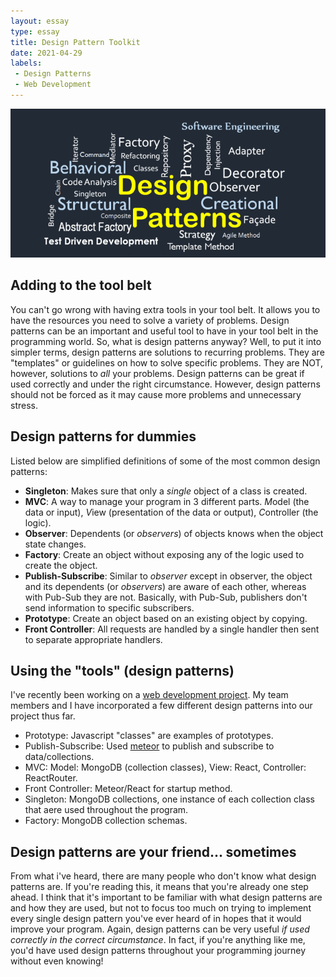 ```yaml
---
layout: essay
type: essay
title: Design Pattern Toolkit
date: 2021-04-29
labels:
 - Design Patterns
 - Web Development
---
```


<img class="ui image" src="/images/designpatterns.png">

## Adding to the tool belt 
You can't go wrong with having extra tools in your tool belt. It allows you to have the resources you need to solve a variety of problems. Design patterns can be an important and useful tool to have in your tool belt in the programming world. So, what is design patterns anyway? Well, to put it into simpler terms, design patterns are solutions to recurring problems. They are "templates" or guidelines on how to solve specific problems. They are NOT, however, solutions to *all* your problems. Design patterns can be great if used correctly and under the right circumstance. However, design patterns should not be forced as it may cause more problems and unnecessary stress.

## Design patterns for dummies
Listed below are simplified definitions of some of the most common design patterns:
-  **Singleton**: Makes sure that only a *single* object of a class is created.
-  **MVC**: A way to manage your program in 3 different parts. *M*odel (the data or input), *V*iew (presentation of the data or output), *C*ontroller (the logic).
-  **Observer**: Dependents (or *observers*) of objects knows when the object state changes.
-  **Factory**: Create an object without exposing any of the logic used to create the object. 
-  **Publish-Subscribe**: Similar to *observer* except in observer, the object and its dependents (or *observers*) are aware of each other, whereas with Pub-Sub they are not. Basically, with Pub-Sub, publishers don't send information to specific subscribers. 
-  **Prototype**: Create an object based on an existing object by copying.
-  **Front Controller**: All requests are handled by a single handler then sent to separate appropriate handlers. 

## Using the "tools" (design patterns)
I've recently been working on a [web development project](https://easy-chef.github.io). My team members and I have incorporated a few different design patterns into our project thus far. 
- Prototype: Javascript "classes" are examples of prototypes. 
- Publish-Subscribe: Used [meteor](https://docs.meteor.com/api/pubsub.html) to publish and subscribe to data/collections. 
- MVC: Model: MongoDB (collection classes), View: React, Controller: ReactRouter.
- Front Controller: Meteor/React for startup method.
- Singleton: MongoDB collections, one instance of each collection class that aere used throughout the program.
- Factory: MongoDB collection schemas.

## Design patterns are your friend... sometimes
From what i've heard, there are many people who don't know what design patterns are. If you're reading this, it means that you're already one step ahead. I think that it's important to be familiar with what design patterns are and how they are used, but not to focus too much on trying to implement every single design pattern you've ever heard of in hopes that it would improve your program. Again, design patterns can be very useful *if used correctly in the correct circumstance*. In fact, if you're anything like me, you'd have used design patterns throughout your programming journey without even knowing!


